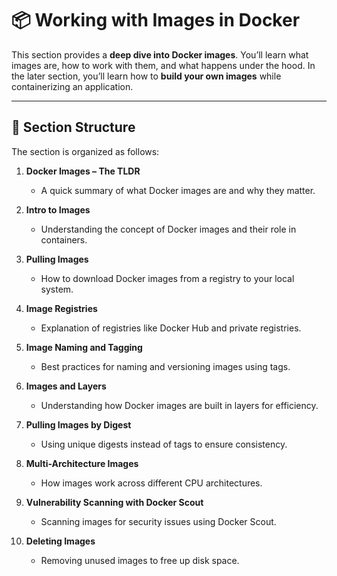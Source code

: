 # 📦 **Working with Images in Docker**

This section provides a **deep dive into Docker images**. You’ll learn what images are, how to work with them, and what happens under the hood. In the later section, you’ll learn how to **build your own images** while containerizing an application.

---

## 📖 Section Structure

The section is organized as follows:

1. **Docker Images – The TLDR**

   * A quick summary of what Docker images are and why they matter.

2. **Intro to Images**

   * Understanding the concept of Docker images and their role in containers.

3. **Pulling Images**

   * How to download Docker images from a registry to your local system.

4. **Image Registries**

   * Explanation of registries like Docker Hub and private registries.

5. **Image Naming and Tagging**

   * Best practices for naming and versioning images using tags.

6. **Images and Layers**

   * Understanding how Docker images are built in layers for efficiency.

7. **Pulling Images by Digest**

   * Using unique digests instead of tags to ensure consistency.

8. **Multi-Architecture Images**

   * How images work across different CPU architectures.

9. **Vulnerability Scanning with Docker Scout**

   * Scanning images for security issues using Docker Scout.

10. **Deleting Images**

    * Removing unused images to free up disk space.
